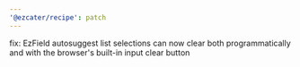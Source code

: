 ```yaml
---
'@ezcater/recipe': patch
---
```


fix: EzField autosuggest list selections can now clear both programmatically and with the browser's built-in input clear button
